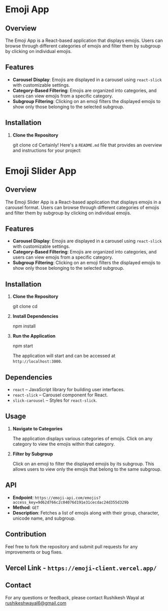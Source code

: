# Emoji  App

## Overview

The Emoji App is a React-based application that displays emojis. Users can browse through different categories of emojis and filter them by subgroup by clicking on individual emojis.

## Features

- **Carousel Display**: Emojis are displayed in a carousel using `react-slick` with customizable settings.
- **Category-Based Filtering**: Emojis are organized into categories, and users can view emojis from a specific category.
- **Subgroup Filtering**: Clicking on an emoji filters the displayed emojis to show only those belonging to the selected subgroup.

## Installation

1. **Clone the Repository**


   git clone <repository-url>
   cd <repository-directory>
Certainly! Here's a `README.md` file that provides an overview and instructions for your project:


# Emoji Slider App

## Overview

The Emoji Slider App is a React-based application that displays emojis in a carousel format. Users can browse through different categories of emojis and filter them by subgroup by clicking on individual emojis.

## Features

- **Carousel Display**: Emojis are displayed in a carousel using `react-slick` with customizable settings.
- **Category-Based Filtering**: Emojis are organized into categories, and users can view emojis from a specific category.
- **Subgroup Filtering**: Clicking on an emoji filters the displayed emojis to show only those belonging to the selected subgroup.

## Installation

1. **Clone the Repository**


   git clone <repository-url>
   cd <repository-directory>


2. **Install Dependencies**


   npm install


3. **Run the Application**

 
   npm start


   The application will start and can be accessed at `http://localhost:3000`.



## Dependencies

- `react` – JavaScript library for building user interfaces.
- `react-slick` – Carousel component for React.
- `slick-carousel` – Styles for `react-slick`.

## Usage

1. **Navigate to Categories**

   The application displays various categories of emojis. Click on any category to view the emojis within that category.

2. **Filter by Subgroup**

   Click on an emoji to filter the displayed emojis by its subgroup. This allows users to view only the emojis that belong to the same subgroup.

## API

- **Endpoint**: `https://emoji-api.com/emojis?access_key=9d62d766c2c04076d191e31cecdac24d355d329b`
- **Method**: `GET`
- **Description**: Fetches a list of emojis along with their group, character, unicode name, and subgroup.

## Contribution

Feel free to fork the repository and submit pull requests for any improvements or bug fixes.

## Vercel Link - `https://emoji-client.vercel.app/`

## Contact

For any questions or feedback, please contact Rushikesh Wayal at rushikeshwayal6@gmail.com 


